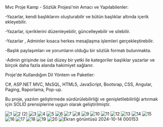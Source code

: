  Mvc Proje Kamp - Sözlük Projesi'nin Amacı ve Yapılabilenler:

-Yazarlar, kendi başlıklarını oluşturabilir ve bütün başlıklar altında içerik ekleyebilir.

-Yazarlar, içeriklerini düzenleyebilir, güncelleyebilir ve silebilir.

-Yazarlar , Adminler kısaca herkes mesajlaşma işlemleri gerçekleştirebilir.

-Başlık paylaşımları ve yorumların olduğu bir sözlük formatı bulunmakta.

-Admin girişinde ise üst düzey bir yetki ile kategoriler başlıklar yazarlar ve birçok daha fazla alanda hakimiyet sağlanır.

Proje'de Kullandığım Dil Yöntem ve Paketler:

C#, ASP.NET MVC, MsSQL, HTML5, JavaScript, Bootsrap, CSS, Angular, Paging, Raporlama, Pop-up.

Bu proje, yazılım geliştirmede sürdürülebilirliği ve genişletilebilirliği artırmak için SOLID prensiplerine uygun olarak geliştirilmiştir. 



![1](https://github.com/user-attachments/assets/56faf0e6-094e-4634-9196-21291733dfd8)
![2 (2)](https://github.com/user-attachments/assets/1e66d43d-ff25-4988-9b4c-f8a4cf5e4b2e)
![3](https://github.com/user-attachments/assets/e6510c9b-ba81-4939-9cd4-2332f2cdddaf)
![4](https://github.com/user-attachments/assets/4d050678-3c8d-4cf6-bddc-685b6f8fd479)
![5](https://github.com/user-attachments/assets/0e61944d-c4b5-48ce-9fe9-3104329a138c)
![6](https://github.com/user-attachments/assets/2bc4a5c8-5d90-48a5-9dd0-71c5bf639a36)
![7](https://github.com/user-attachments/assets/17acb32f-8119-422e-b2e9-c9e9e3a9bb24)
![8](https://github.com/user-attachments/assets/2c2e5365-ce0d-4782-8f5b-281e2a2a77c5)
![9](https://github.com/user-attachments/assets/9e62a68d-0346-47ee-a7cb-6e1c0046f6ff)
![10](https://github.com/user-attachments/assets/f84474a1-ad3a-4140-9e28-35f9fb7a318b)
![11](https://github.com/user-attachments/assets/2ea9e22e-9f3a-4c6b-844f-bf8035457c20)
![12](https://github.com/user-attachments/assets/f7b68a07-7a05-410f-b3ae-cb118065e302)
![13](https://github.com/user-attachments/assets/7682eef5-2c44-4fbc-9d70-4608dcbce67d)
![14](https://github.com/user-attachments/assets/7afbf9cd-ffdb-46c4-8627-16699c3909e3)
![15](https://github.com/user-attachments/assets/4fe11135-970e-469d-870f-9632de8354dd)
![16](https://github.com/user-attachments/assets/02c0329f-23bf-441a-b6f5-49a657d4402a)
![17](https://github.com/user-attachments/assets/4eccffaf-5a33-4f9b-b562-ea2cb0656c76)
![18](https://github.com/user-attachments/assets/743b8c3e-9ddf-4b83-bc66-a32d9f1fedc2)
![19](https://github.com/user-attachments/assets/eb40493e-8717-4c79-bf63-c8f736841e9b)
![20](https://github.com/user-attachments/assets/644f6daa-1da3-4502-b01c-4e0a1a84329a)
![Ekran görüntüsü 2024-10-14 000153](https://github.com/user-attachments/assets/30a36b86-8b7c-449e-aadd-11b1cb845919)









